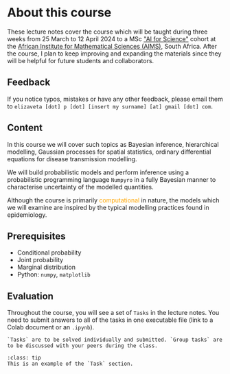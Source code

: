 # About this course

These lecture notes cover the course which will be taught during three weeks from 25 March to 12 April 2024 to a MSc ["AI for Science"](https://ai.aims.ac.za/) cohort at the [African Institute for Mathematical Sciences (AIMS)](https://aims.ac.za/), South Africa. After the course, I plan to keep improving and expanding the materials since they will be helpful for future students and collaborators.

## Feedback

If you notice typos, mistakes or have any other feedback, please email them to `elizaveta [dot] p [dot] [insert my surname] [at] gmail [dot] com`.

## Content

In this course we will cover such topics as Bayesian inference, hierarchical modelling, Gaussian processes for spatial statistics, ordinary differential equations for disease transmission modelling. 

We will build probabilistic models and perform inference using a probabilistic programming language `Numpyro`  in a fully Bayesian manner to characterise uncertainty of the modelled quantities.

Although the course is primarily <span style="color:orange">computational</span> in nature, the models which we will examine are inspired by the typical modelling practices found in epidemiology.


## Prerequisites

- Conditional probability
- Joint probability
- Marginal distribution
- Python: `numpy`, `matplotlib`

## Evaluation

Throughout the course, you will see a set of `Tasks` in the lecture notes. You need to submit answers to all of the tasks in one executable file (link to a Colab document or an `.ipynb`).

```{margin}
`Tasks` are to be solved individually and submitted. `Group tasks` are to be discussed with your peers during the class.
```

`````{admonition} Task
:class: tip
This is an example of the `Task` section.
`````